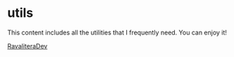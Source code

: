 # utils
This content includes all the utilities that I frequently need. You can enjoy it!

[RavaliteraDev](https://ravalitera.Dev)
